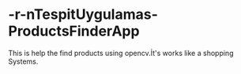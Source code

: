 # -r-nTespitUygulamas-ProductsFinderApp
This is help the find products using opencv.İt's works like a shopping Systems. 
